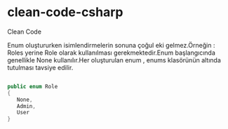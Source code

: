 # clean-code-csharp
Clean Code

Enum oluştururken isimlendirmelerin sonuna çoğul eki gelmez.Örneğin : Roles yerine Role olarak kullanılması gerekmektedir.Enum başlangıcında genellikle None kullanılır.Her oluşturulan enum , enums klasörünün altında tutulması tavsiye edilir.

```C#

public enum Role
{
   None,
   Admin,
   User
}

```
